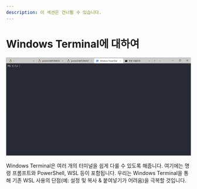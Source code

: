 ```yaml
---
description: 이 섹션은 건너뛸 수 있습니다.
---
```


# Windows Terminal에 대하여

![Windows Terminal&#xC744; &#xC0AC;&#xC6A9;&#xD574; Arch, Manjaro, Ubuntu, PowerShell, &#xBA85;&#xB839; &#xD504;&#xB86C;&#xD504;&#xD2B8;&#xB97C; &#xB3D9;&#xC2DC;&#xD574; &#xC2E4;&#xD589;&#xD55C; &#xBAA8;&#xC2B5;](.gitbook/assets/windows-terminal.png)

Windows Terminal은 여러 개의 터미널을 쉽게 다룰 수 있도록 해줍니다. 여기에는 명령 프롬프트와 PowerShell, WSL 등이 포함됩니다. 우리는 Windows Terminal을 통해 기존 WSL 사용의 단점\(예: 설정 및 복사 & 붙여넣기가 어려움\)을 극복할 것입니다.

